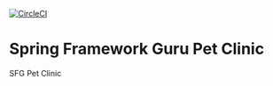 [![CircleCI](https://dl.circleci.com/status-badge/img/gh/6euphoria9/sfg-pet-clinic/tree/main.svg?style=svg&circle-token=ac4cd65af86638ed32b25a39e38afa68bec1fda0)](https://dl.circleci.com/status-badge/redirect/gh/6euphoria9/sfg-pet-clinic/tree/main)

# Spring Framework Guru Pet Clinic

SFG Pet Clinic
